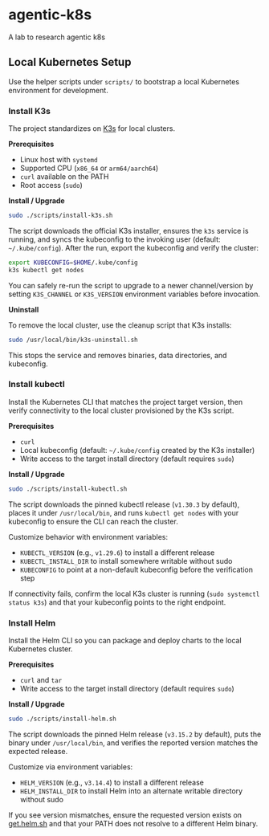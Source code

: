 # agentic-k8s

A lab to research agentic k8s

## Local Kubernetes Setup

Use the helper scripts under `scripts/` to bootstrap a local Kubernetes environment for development.

### Install K3s

The project standardizes on [K3s](https://k3s.io/) for local clusters.

**Prerequisites**
- Linux host with `systemd`
- Supported CPU (`x86_64` or `arm64/aarch64`)
- `curl` available on the PATH
- Root access (`sudo`)

**Install / Upgrade**

```bash
sudo ./scripts/install-k3s.sh
```

The script downloads the official K3s installer, ensures the `k3s` service is running, and syncs the kubeconfig to the invoking user (default: `~/.kube/config`). After the run, export the kubeconfig and verify the cluster:

```bash
export KUBECONFIG=$HOME/.kube/config
k3s kubectl get nodes
```

You can safely re-run the script to upgrade to a newer channel/version by setting `K3S_CHANNEL` or `K3S_VERSION` environment variables before invocation.

**Uninstall**

To remove the local cluster, use the cleanup script that K3s installs:

```bash
sudo /usr/local/bin/k3s-uninstall.sh
```

This stops the service and removes binaries, data directories, and kubeconfig.

### Install kubectl

Install the Kubernetes CLI that matches the project target version, then verify connectivity to the local cluster provisioned by the K3s script.

**Prerequisites**
- `curl`
- Local kubeconfig (default: `~/.kube/config` created by the K3s installer)
- Write access to the target install directory (default requires `sudo`)

**Install / Upgrade**

```bash
sudo ./scripts/install-kubectl.sh
```

The script downloads the pinned kubectl release (`v1.30.3` by default), places it under `/usr/local/bin`, and runs `kubectl get nodes` with your kubeconfig to ensure the CLI can reach the cluster.

Customize behavior with environment variables:

- `KUBECTL_VERSION` (e.g., `v1.29.6`) to install a different release
- `KUBECTL_INSTALL_DIR` to install somewhere writable without sudo
- `KUBECONFIG` to point at a non-default kubeconfig before the verification step

If connectivity fails, confirm the local K3s cluster is running (`sudo systemctl status k3s`) and that your kubeconfig points to the right endpoint.

### Install Helm

Install the Helm CLI so you can package and deploy charts to the local Kubernetes cluster.

**Prerequisites**
- `curl` and `tar`
- Write access to the target install directory (default requires `sudo`)

**Install / Upgrade**

```bash
sudo ./scripts/install-helm.sh
```

The script downloads the pinned Helm release (`v3.15.2` by default), puts the binary under `/usr/local/bin`, and verifies the reported version matches the expected release.

Customize via environment variables:

- `HELM_VERSION` (e.g., `v3.14.4`) to install a different release
- `HELM_INSTALL_DIR` to install Helm into an alternate writable directory without sudo

If you see version mismatches, ensure the requested version exists on [get.helm.sh](https://get.helm.sh/) and that your PATH does not resolve to a different Helm binary.
